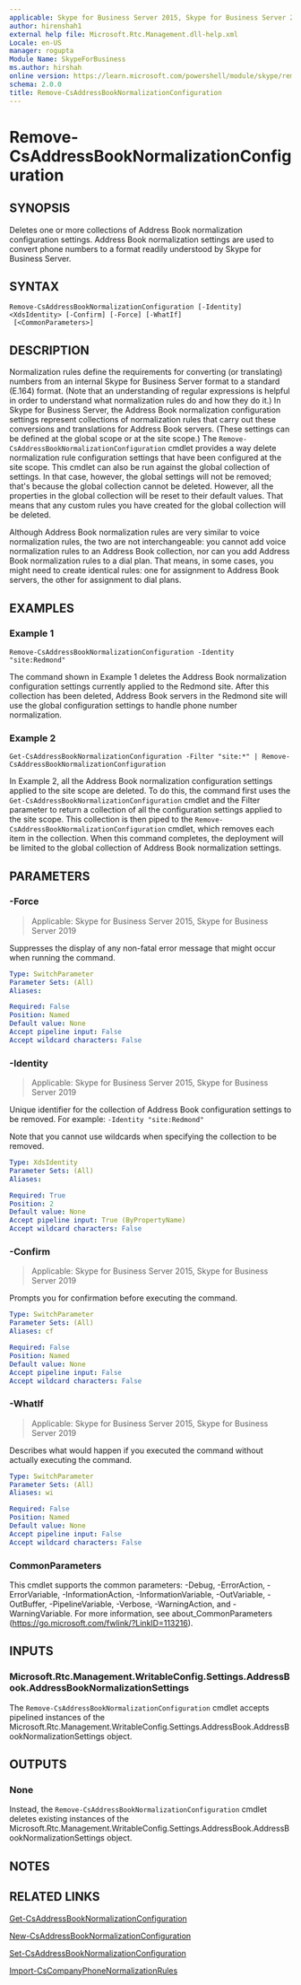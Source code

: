 ```yaml
---
applicable: Skype for Business Server 2015, Skype for Business Server 2019
author: hirenshah1
external help file: Microsoft.Rtc.Management.dll-help.xml
Locale: en-US
manager: rogupta
Module Name: SkypeForBusiness
ms.author: hirshah
online version: https://learn.microsoft.com/powershell/module/skype/remove-csaddressbooknormalizationconfiguration
schema: 2.0.0
title: Remove-CsAddressBookNormalizationConfiguration
---
```


# Remove-CsAddressBookNormalizationConfiguration

## SYNOPSIS
Deletes one or more collections of Address Book normalization configuration settings.
Address Book normalization settings are used to convert phone numbers to a format readily understood by Skype for Business Server.

## SYNTAX

```
Remove-CsAddressBookNormalizationConfiguration [-Identity] <XdsIdentity> [-Confirm] [-Force] [-WhatIf]
 [<CommonParameters>]
```

## DESCRIPTION
Normalization rules define the requirements for converting (or translating) numbers from an internal Skype for Business Server format to a standard (E.164) format.
(Note that an understanding of regular expressions is helpful in order to understand what normalization rules do and how they do it.) In Skype for Business Server, the Address Book normalization configuration settings represent collections of normalization rules that carry out these conversions and translations for Address Book servers.
(These settings can be defined at the global scope or at the site scope.) The `Remove-CsAddressBookNormalizationConfiguration` cmdlet provides a way delete normalization rule configuration settings that have been configured at the site scope.
This cmdlet can also be run against the global collection of settings.
In that case, however, the global settings will not be removed; that's because the global collection cannot be deleted.
However, all the properties in the global collection will be reset to their default values.
That means that any custom rules you have created for the global collection will be deleted.

Although Address Book normalization rules are very similar to voice normalization rules, the two are not interchangeable: you cannot add voice normalization rules to an Address Book collection, nor can you add Address Book normalization rules to a dial plan.
That means, in some cases, you might need to create identical rules: one for assignment to Address Book servers, the other for assignment to dial plans.


## EXAMPLES

### Example 1
```
Remove-CsAddressBookNormalizationConfiguration -Identity "site:Redmond"
```

The command shown in Example 1 deletes the Address Book normalization configuration settings currently applied to the Redmond site.
After this collection has been deleted, Address Book servers in the Redmond site will use the global configuration settings to handle phone number normalization.


### Example 2
```
Get-CsAddressBookNormalizationConfiguration -Filter "site:*" | Remove-CsAddressBookNormalizationConfiguration
```

In Example 2, all the Address Book normalization configuration settings applied to the site scope are deleted.
To do this, the command first uses the `Get-CsAddressBookNormalizationConfiguration` cmdlet and the Filter parameter to return a collection of all the configuration settings applied to the site scope.
This collection is then piped to the `Remove-CsAddressBookNormalizationConfiguration` cmdlet, which removes each item in the collection.
When this command completes, the deployment will be limited to the global collection of Address Book normalization settings.


## PARAMETERS

### -Force

> Applicable: Skype for Business Server 2015, Skype for Business Server 2019

Suppresses the display of any non-fatal error message that might occur when running the command.

```yaml
Type: SwitchParameter
Parameter Sets: (All)
Aliases:

Required: False
Position: Named
Default value: None
Accept pipeline input: False
Accept wildcard characters: False
```

### -Identity

> Applicable: Skype for Business Server 2015, Skype for Business Server 2019

Unique identifier for the collection of Address Book configuration settings to be removed.
For example: `-Identity "site:Redmond"`

Note that you cannot use wildcards when specifying the collection to be removed.

```yaml
Type: XdsIdentity
Parameter Sets: (All)
Aliases:

Required: True
Position: 2
Default value: None
Accept pipeline input: True (ByPropertyName)
Accept wildcard characters: False
```

### -Confirm

> Applicable: Skype for Business Server 2015, Skype for Business Server 2019

Prompts you for confirmation before executing the command.

```yaml
Type: SwitchParameter
Parameter Sets: (All)
Aliases: cf

Required: False
Position: Named
Default value: None
Accept pipeline input: False
Accept wildcard characters: False
```

### -WhatIf

> Applicable: Skype for Business Server 2015, Skype for Business Server 2019

Describes what would happen if you executed the command without actually executing the command.

```yaml
Type: SwitchParameter
Parameter Sets: (All)
Aliases: wi

Required: False
Position: Named
Default value: None
Accept pipeline input: False
Accept wildcard characters: False
```

### CommonParameters
This cmdlet supports the common parameters: -Debug, -ErrorAction, -ErrorVariable, -InformationAction, -InformationVariable, -OutVariable, -OutBuffer, -PipelineVariable, -Verbose, -WarningAction, and -WarningVariable. For more information, see about_CommonParameters (https://go.microsoft.com/fwlink/?LinkID=113216).

## INPUTS

### Microsoft.Rtc.Management.WritableConfig.Settings.AddressBook.AddressBookNormalizationSettings
The `Remove-CsAddressBookNormalizationConfiguration` cmdlet accepts pipelined instances of the Microsoft.Rtc.Management.WritableConfig.Settings.AddressBook.AddressBookNormalizationSettings object.

## OUTPUTS

### None
Instead, the `Remove-CsAddressBookNormalizationConfiguration` cmdlet deletes existing instances of the Microsoft.Rtc.Management.WritableConfig.Settings.AddressBook.AddressBookNormalizationSettings object.

## NOTES

## RELATED LINKS

[Get-CsAddressBookNormalizationConfiguration](Get-CsAddressBookNormalizationConfiguration.md)

[New-CsAddressBookNormalizationConfiguration](New-CsAddressBookNormalizationConfiguration.md)

[Set-CsAddressBookNormalizationConfiguration](Set-CsAddressBookNormalizationConfiguration.md)

[Import-CsCompanyPhoneNormalizationRules](Import-CsCompanyPhoneNormalizationRules.md)
